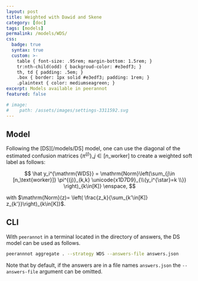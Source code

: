 ```yaml
---
layout: post
title: Weighted with Dawid and Skene
category: [doc]
tags: [models]
permalink: /models/WDS/
css:
  badge: true
  syntax: true
  custom: >-
    table { font-size: .95rem; margin-bottom: 1.5rem; }
    tr:nth-child(odd) { backgroud-color: #e3edf3; }
    th, td { padding: .5em; }
    .box { border: 1px solid #e3edf3; padding: 1rem; }
    .plaintext { color: mediumseagreen; }
excerpt: Models available in peerannot
featured: false

# image:
#    path: /assets/images/settings-3311592.svg
---
```


## Model

Following the [DS][/models/DS] model, one can use the diagonal of the estimated confusion matrices $\{\pi^{(j)}\}\_{j\in [n\_\text{worker}]}$ to create a weighted soft label as follows:

$$
\hat y_i^{\mathrm{WDS}} = \mathrm{Norm}\left(\sum_{j\in [n_\text{worker}]} \pi^{(j)}_{k,k} \unicode{x1D7D9}_{\\{y_i^{\star}=k \\}} \right)_{k\in[K]} \enspace,
$$

with $\mathrm{Norm}(z)= \left( \frac{z_k}{\sum_{k'\in[K]} z_{k'}}\right)_{k\in[K]}$.

## CLI
With `peerannot` in a terminal located in the directory of answers, the DS model can be used as follows.

```bash
peerannnot aggregate . --strategy WDS --answers-file answers.json
```

Note that by default, if the answers are in a file names `answers.json` the `--answers-file` argument can be omitted.
